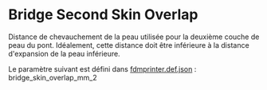 # Bridge Second Skin Overlap

Distance de chevauchement de la peau utilisée pour la deuxième couche de peau du pont. Idéalement, cette distance doit être inférieure à la distance d'expansion de la peau inférieure.

Le paramètre suivant est défini dans [fdmprinter.def.json](https://github.com/smartavionics/Cura/blob/mb-master/resources/definitions/fdmprinter.def.json) : bridge_skin_overlap_mm_2